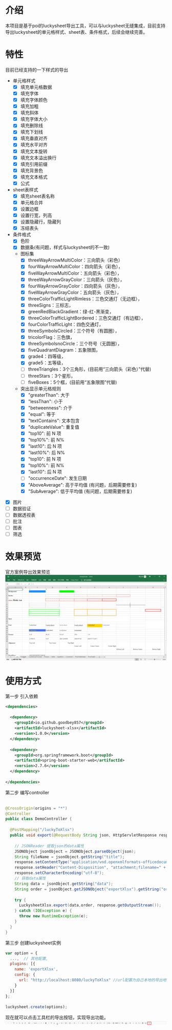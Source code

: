 # 介绍
本项目是基于poi的luckysheet导出工具，可以与luckysheet无缝集成，目前支持导出luckysheet的单元格样式、sheet表、条件格式，后续会继续完善。

# 特性
目前已经支持的一下样式的导出
- 单元格样式
    - [x] 填充单元格数据
    - [x] 填充字体
    - [x] 填充字体颜色
    - [x] 填充加粗
    - [x] 填充斜体
    - [x] 填充字体大小
    - [x] 填充删除线
    - [x] 填充下划线
    - [x] 填充垂直对齐
    - [x] 填充水平对齐
    - [x] 填充文本旋转
    - [x] 填充文本溢出换行
    - [x] 填充引用前缀
    - [x] 填充背景色
    - [x] 填充文本格式
    - [x] 公式

- sheet表样式
    - [x] 填充sheet表名称
    - [x] 单元格合并
    - [x] 设置边框
    - [x] 设置行宽，列高
    - [x] 设置隐藏行，隐藏列
    - [x] 冻结表头
- 条件格式
  - [x] 色阶
  - [x] 数据条(有问题，样式与luckysheet的不一致)
  - 图标集
    - [x] threeWayArrowMultiColor：三向箭头（彩色）
    - [x] fourWayArrowMultiColor：四向箭头（彩色），
    - [x] fiveWayArrowMultiColor：五向箭头（彩色），
    - [x] threeWayArrowGrayColor：三向箭头（灰色），
    - [x] fourWayArrowGrayColor：四向箭头（灰色），
    - [x] fiveWayArrowGrayColor：五向箭头（灰色），
    - [x] threeColorTrafficLightRimless：三色交通灯（无边框），
    - [x] threeSigns：三标志，
    - [x] greenRedBlackGradient：绿-红-黑渐变，
    - [x] threeColorTrafficLightBordered：三色交通灯（有边框），
    - [x] fourColorTrafficLight：四色交通灯，
    - [x] threeSymbolsCircled：三个符号（有圆圈），
    - [x] tricolorFlag：三色旗，
    - [x] threeSymbolsnoCircle：三个符号（无圆圈），
    - [x] fiveQuadrantDiagram：五象限图，
    - [x] grade4：四等级，
    - [x] grade5：五等级，
    - [ ] threeTriangles：3个三角形，(目前用“三向箭头（彩色）”代替)
    - [ ] threeStars：3个星形，
    - [ ] fiveBoxes：5个框，(目前用“五象限图”代替)

  - 突出显示单元格规则
    - [x] "greaterThan": 大于
    - [x] "lessThan": 小于
    - [x] "betweenness": 介于
    - [x] "equal": 等于
    - [x] "textContains": 文本包含
    - [x] "duplicateValue": 重复值
    - [x] "top10": 前 N 项
    - [x] "top10%": 前 N%
    - [x] "last10": 后 N 项
    - [x] "last10%": 后 N%
    - [x] "top10": 前 N 项
    - [x] "top10%": 前 N%
    - [x] "last10": 后 N 项
    - [ ] "occurrenceDate": 发生日期 
    - [x] "AboveAverage": 高于平均值 (有问题，后期需要修复)
    - [x] "SubAverage": 低于平均值 (有问题，后期需要修复)
- [x] 图片
- [ ] 数据验证
- [ ] 数据透视表
- [ ] 批注
- [ ] 图表
- [ ] 筛选

# 效果预览
官方案例导出效果预览
![官方案例导出效果预览](./imgs/demo.gif)

# 使用方式
第一步 引入依赖
```xml
<dependencies>
  
  <dependency>
    <groupId>io.github.goodbey857</groupId>
    <artifactId>luckysheet-xlsx</artifactId>
    <version>1.0.0</version>
  </dependency>

  <dependency>
    <groupId>org.springframework.boot</groupId>
    <artifactId>spring-boot-starter-web</artifactId>
    <version>2.7.6</version>
  </dependency>
  
</dependencies>
```

第二步 编写controller
```java

@CrossOrigin(origins = "*")
@Controller
public class DemoController {

  @PostMapping("/luckyToXlsx")
  public void export(@RequestBody String json, HttpServletResponse response){

    // JSONReader 提取json的data属性
    JSONObject jsonObject = JSONObject.parseObject(json);
    String fileName = jsonObject.getString("title");
    response.setContentType("application/vnd.openxmlformats-officedocument.spreadsheetml.sheet");
    response.setHeader("Content-Disposition", "attachment;filename=" + fileName + ".xlsx");
    response.setCharacterEncoding("utf-8");
    // 获取data属性
    String data = jsonObject.getString("data");
    String order = jsonObject.getJSONObject("exportXlsx").getString("order");

    try {
      LuckysheetXlsx.export(data,order, response.getOutputStream());
    } catch (IOException e) {
      throw new RuntimeException(e);
    }
  }
}

```
第三步 创建luckysheet实例
```js
var option = {
  ...,  // 其他配置,
  plugins: [{ 
    name: 'exportXlsx', 
    config: { 
      url: "http://localhost:8080/luckyToXlsx" //url配置为自己本地的导出地址
    }
  }]
};

luckysheet.create(options);
```
现在就可以点击工具栏的导出按钮，实现导出功能。
![img.png](imgs/img.png)